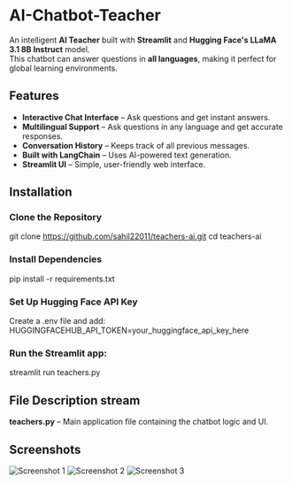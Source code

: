 # AI-Chatbot-Teacher

An intelligent **AI Teacher** built with **Streamlit** and **Hugging Face's LLaMA 3.1 8B Instruct** model.  
This chatbot can answer questions in **all languages**, making it perfect for global learning environments.


## Features
- **Interactive Chat Interface** – Ask questions and get instant answers.
- **Multilingual Support** – Ask questions in any language and get accurate responses.
- **Conversation History** – Keeps track of all previous messages.
- **Built with LangChain** – Uses AI-powered text generation.
- **Streamlit UI** – Simple, user-friendly web interface.

## Installation
### Clone the Repository
git clone https://github.com/sahil22011/teachers-ai.git
cd teachers-ai
### Install Dependencies
pip install -r requirements.txt
### Set Up Hugging Face API Key
Create a .env file and add:
HUGGINGFACEHUB_API_TOKEN=your_huggingface_api_key_here
### Run the Streamlit app:
streamlit run teachers.py


## File Description stream
**teachers.py** – Main application file containing the chatbot logic and UI.

## Screenshots
![Screenshot 1](https://github.com/user-attachments/assets/5b0e54ff-8410-4ece-ba93-c33143fc4c77)
![Screenshot 2](https://github.com/user-attachments/assets/537abd8e-94b6-4fcb-8f9b-f4e80983a765)
![Screenshot 3](https://github.com/user-attachments/assets/0d7dc280-7fe6-4feb-879d-71d7606ac6f1)



